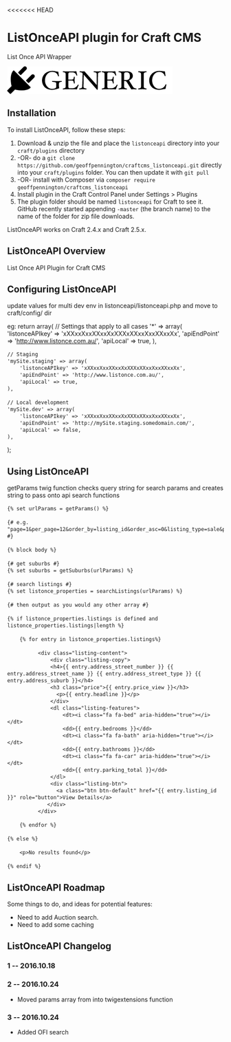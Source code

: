 <<<<<<< HEAD
# ListOnceAPI plugin for Craft CMS

List Once API Wrapper

![Screenshot](resources/screenshots/plugin_logo.png)

## Installation

To install ListOnceAPI, follow these steps:

1. Download & unzip the file and place the `listonceapi` directory into your `craft/plugins` directory
2.  -OR- do a `git clone https://github.com/geoffpennington/craftcms_listonceapi.git` directly into your `craft/plugins` folder.  You can then update it with `git pull`
3.  -OR- install with Composer via `composer require geoffpennington/craftcms_listonceapi`
4. Install plugin in the Craft Control Panel under Settings > Plugins
5. The plugin folder should be named `listonceapi` for Craft to see it.  GitHub recently started appending `-master` (the branch name) to the name of the folder for zip file downloads.

ListOnceAPI works on Craft 2.4.x and Craft 2.5.x.

## ListOnceAPI Overview

List Once API Plugin for Craft CMS

## Configuring ListOnceAPI

update values for multi dev env in listonceapi/listonceapi.php and move to craft/config/ dir

eg:
return array(
	// Settings that apply to all cases
	'*' => array(
	 	'listonceAPIkey' => 'xXXxxXxxXXxxXxXXXxXXxxXxxXXxxXx',
	 	'apiEndPoint' => 'http://www.listonce.com.au/',
	 	'apiLocal' => true,
	),

	// Staging
	'mySite.staging' => array(
	 	'listonceAPIkey' => 'xXXxxXxxXXxxXxXXXxXXxxXxxXXxxXx',
	 	'apiEndPoint' => 'http://www.listonce.com.au/',
	 	'apiLocal' => true,
	),

	// Local development
	'mySite.dev' => array(
	 	'listonceAPIkey' => 'xXXxxXxxXXxxXxXXXxXXxxXxxXXxxXx',
	 	'apiEndPoint' => 'http://mySite.staging.somedomain.com/',
	 	'apiLocal' => false,
	),

);


## Using ListOnceAPI

getParams twig function checks query string for search params and creates string to pass onto api search functions


	{% set urlParams = getParams() %}

	{# e.g. "page=1&per_page=12&order_by=listing_id&order_asc=0&listing_type=sale&property_status=available&"  #} 

	{% block body %}

	{# get suburbs #} 
	{% set suburbs = getSuburbs(urlParams) %}

	{# search listings #} 
	{% set listonce_properties = searchListings(urlParams) %}

	{# then output as you would any other array #}

	{% if listonce_properties.listings is defined and listonce_properties.listings|length %}

		{% for entry in listonce_properties.listings%}

		      <div class="listing-content">
		          <div class="listing-copy">
		          <h4>{{ entry.address_street_number }} {{ entry.address_street_name }} {{ entry.address_street_type }} {{ entry.address_suburb }}</h4>
		          <h3 class="price">{{ entry.price_view }}</h3>
		  			<p>{{ entry.headline }}</p>
		          </div>
		          <dl class="listing-features">
		              <dt><i class="fa fa-bed" aria-hidden="true"></i></dt>
		              <dd>{{ entry.bedrooms }}</dd>
		              <dt><i class="fa fa-bath" aria-hidden="true"></i></dt>
		              <dd>{{ entry.bathrooms }}</dd>
		              <dt><i class="fa fa-car" aria-hidden="true"></i></dt>
		              <dd>{{ entry.parking_total }}</dd>
		          </dl>
			      <div class="listing-btn">  
			 		<a class="btn btn-default" href="{{ entry.listing_id }}" role="button">View Details</a>
			     </div>
			  </div>   

		{% endfor %}

	{% else %}
		
		<p>No results found</p>

	{% endif %}



## ListOnceAPI Roadmap

Some things to do, and ideas for potential features:

* Need to add Auction search.
* Need to add some caching


## ListOnceAPI Changelog

### 1 -- 2016.10.18
### 2 -- 2016.10.24
* Moved params array from into twigextensions function
### 3 -- 2016.10.24
* Added OFI search


